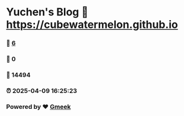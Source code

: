 # Yuchen's Blog :link: https://cubewatermelon.github.io 
### :page_facing_up: [6](https://cubewatermelon.github.io/tag.html) 
### :speech_balloon: 0 
### :hibiscus: 14494 
### :alarm_clock: 2025-04-09 16:25:23 
### Powered by :heart: [Gmeek](https://github.com/Meekdai/Gmeek)
